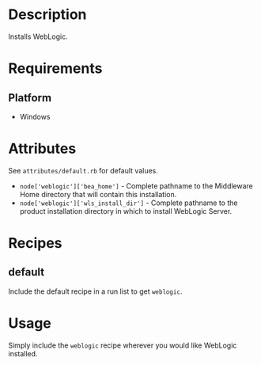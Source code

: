 Description
===========

Installs WebLogic.

Requirements
============

Platform
--------

* Windows 

Attributes
==========

See `attributes/default.rb` for default values.

* `node['weblogic']['bea_home']` - Complete pathname to the Middleware Home directory that will contain this installation.
* `node['weblogic']['wls_install_dir']` - Complete pathname to the product installation directory in which to install WebLogic Server.

Recipes
=======

default
-------

Include the default recipe in a run list to get `weblogic`.

Usage
=====

Simply include the `weblogic` recipe wherever you would like WebLogic
installed.

